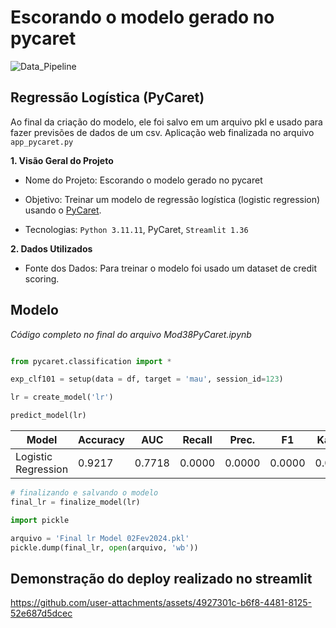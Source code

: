 # Escorando o modelo gerado no pycaret
![Data_Pipeline](https://github.com/user-attachments/assets/8300df06-517c-4efa-9d77-76bb4fdc37fa)


## Regressão Logística (PyCaret)
Ao final da criação do modelo, ele foi salvo em um arquivo pkl e usado para fazer previsões de dados de um csv. Aplicação web finalizada no arquivo ``app_pycaret.py``

**1. Visão Geral do Projeto**

- Nome do Projeto: Escorando o modelo gerado no pycaret

- Objetivo: Treinar um modelo de regressão logística (logistic regression) usando o [PyCaret](https://pycaret.org/).

- Tecnologias: ``Python 3.11.11``, PyCaret, ``Streamlit 1.36``

**2. Dados Utilizados**

- Fonte dos Dados: Para treinar o modelo foi usado um dataset de credit scoring.

## Modelo
_Código completo no final do arquivo Mod38PyCaret.ipynb_

```python

from pycaret.classification import *

exp_clf101 = setup(data = df, target = 'mau', session_id=123)

lr = create_model('lr')

predict_model(lr)
```
| Model                 | Accuracy | AUC    | Recall | Prec.  | F1     | Kappa  | MCC    |
|-----------------------|----------|--------|--------|--------|--------|--------|--------|
| Logistic Regression  | 0.9217   | 0.7718 | 0.0000 | 0.0000 | 0.0000 | 0.0000 | 0.0000 |

```python
# finalizando e salvando o modelo
final_lr = finalize_model(lr)

import pickle

arquivo = 'Final lr Model 02Fev2024.pkl'
pickle.dump(final_lr, open(arquivo, 'wb'))

```

## Demonstração do deploy realizado no streamlit







https://github.com/user-attachments/assets/4927301c-b6f8-4481-8125-52e687d5dcec



